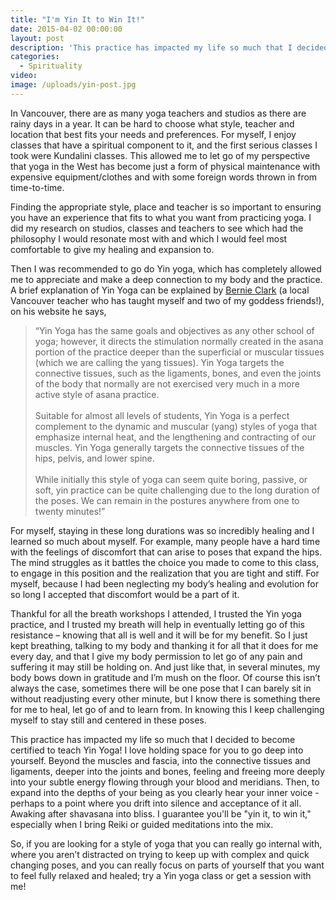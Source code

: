 ```yaml
---
title: "I'm Yin It to Win It!"
date: 2015-04-02 00:00:00
layout: post
description: 'This practice has impacted my life so much that I decided to become certified to teach Yin Yoga! I love holding space for you to go deep into yourself.'
categories:
  - Spirituality
video: 
image: /uploads/yin-post.jpg
---
```



In Vancouver, there are as many yoga teachers and studios as there are rainy days in a year. It can be hard to choose what style, teacher and location that best fits your needs and preferences. For myself, I enjoy classes that have a spiritual component to it, and the first serious classes I took were Kundalini classes. This allowed me to let go of my perspective that yoga in the West has become just a form of physical maintenance with expensive equipment/clothes and with some foreign words thrown in from time-to-time.

Finding the appropriate style, place and teacher is so important to ensuring you have an experience that fits to what you want from practicing yoga. I did my research on studios, classes and teachers to see which had the philosophy I would resonate most with and which I would feel most comfortable to give my healing and expansion to.

Then I was recommended to go do Yin yoga, which has completely allowed me to appreciate and make a deep connection to my body and the practice. A brief explanation of Yin Yoga can be explained by [Bernie Clark](www.yinyoga.com) (a local Vancouver teacher who has taught myself and two of my goddess friends!), on his website he says,

> “Yin Yoga has the same goals and objectives as any other school of yoga; however, it directs the stimulation normally created in the asana portion of the practice deeper than the superficial or muscular tissues (which we are calling the yang tissues). Yin Yoga targets the connective tissues, such as the ligaments, bones, and even the joints of the body that normally are not exercised very much in a more active style of asana practice.
> <br>
> <br>Suitable for almost all levels of students, Yin Yoga is a perfect complement to the dynamic and muscular (yang) styles of yoga that emphasize internal heat, and the lengthening and contracting of our muscles. Yin Yoga generally targets the connective tissues of the hips, pelvis, and lower spine.
> <br>
> <br>While initially this style of yoga can seem quite boring, passive, or soft, yin practice can be quite challenging due to the long duration of the poses. We can remain in the postures anywhere from one to twenty minutes!”

For myself, staying in these long durations was so incredibly healing and I learned so much about myself. For example, many people have a hard time with the feelings of discomfort that can arise to poses that expand the hips. The mind struggles as it battles the choice you made to come to this class, to engage in this position and the realization that you are tight and stiff. For myself, because I had been neglecting my body’s healing and evolution for so long I accepted that discomfort would be a part of it.

Thankful for all the breath workshops I attended, I trusted the Yin yoga practice, and I trusted my breath will help in eventually letting go of this resistance – knowing that all is well and it will be for my benefit. So I just kept breathing, talking to my body and thanking it for all that it does for me every day, and that I give my body permission to let go of any pain and suffering it may still be holding on. And just like that, in several minutes, my body bows down in gratitude and I’m mush on the floor. Of course this isn’t always the case, sometimes there will be one pose that I can barely sit in without readjusting every other minute, but I know there is something there for me to heal, let go of and to learn from. In knowing this I keep challenging myself to stay still and centered in these poses.

This practice has impacted my life so much that I decided to become certified to teach Yin Yoga! I love holding space for you to go deep into yourself. Beyond the muscles and fascia, into the connective tissues and ligaments, deeper into the joints and bones, feeling and freeing more deeply into your subtle energy flowing through your blood and meridians. Then, to expand into the depths of your being as you clearly hear your inner voice - perhaps to a point where you drift into silence and acceptance of it all. Awaking after shavasana into bliss. I guarantee you'll be "yin it, to win it," especially when I bring Reiki or guided meditations into the mix.

So, if you are looking for a style of yoga that you can really go internal with, where you aren’t distracted on trying to keep up with complex and quick changing poses, and you can really focus on parts of yourself that you want to feel fully relaxed and healed; try a Yin yoga class or get a session with me!
